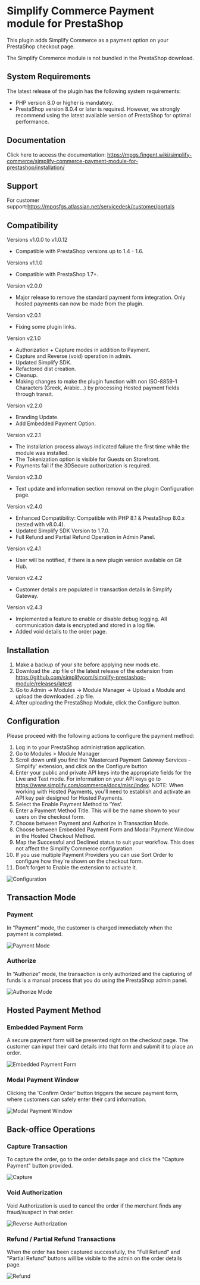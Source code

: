# Simplify Commerce Payment module for PrestaShop

This plugin adds Simplify Commerce as a payment option on your PrestaShop checkout page.

The Simplify Commerce module is not bundled in the PrestaShop download.

## System Requirements

The latest release of the plugin has the following system requirements:

- PHP version 8.0 or higher is mandatory.
- PrestaShop version 8.0.4 or later is required. However, we strongly recommend using the latest available version of PrestaShop for optimal performance.

## Documentation

Click here to access the documentation: https://mpgs.fingent.wiki/simplify-commerce/simplify-commerce-payment-module-for-prestashop/installation/

## Support

For customer support:https://mpgsfgs.atlassian.net/servicedesk/customer/portals

## Compatibility
Versions v1.0.0 to v1.0.12
- Compatible with PrestaShop versions up to 1.4 - 1.6.

Versions v1.1.0
- Compatible with PrestaShop 1.7+.

Version v2.0.0
- Major release to remove the standard payment form integration. Only hosted payments can now be made from the plugin.

Version v2.0.1
- Fixing some plugin links.

Version v2.1.0
- Authorization + Capture modes in addition to Payment.
- Capture and Reverse (void) operation in admin.
- Updated Simplify SDK.
- Refactored dist creation.
- Cleanup.
- Making changes to make the plugin function with non ISO-8859-1 Characters (Greek, Arabic...) by processing Hosted payment fields through transit.

Version v2.2.0
- Branding Update.
- Add Embedded Payment Option.

Version v2.2.1
- The installation process always indicated failure the first time while the module was installed.
- The Tokenization option is visible for Guests on Storefront.
- Payments fail if the 3DSecure authorization is required.

Version v2.3.0
- Text update and information section removal on the plugin Configuration page.

Version v2.4.0
- Enhanced Compatibility: Compatible with PHP 8.1 & PrestaShop 8.0.x (tested with v8.0.4).
- Updated Simplify SDK Version to 1.7.0.
- Full Refund and Partial Refund Operation in Admin Panel.

Version v2.4.1
- User will be notified, if there is a new plugin version available on Git Hub.

Version v2.4.2
- Customer details are populated in transaction details in Simplify Gateway.

Version v2.4.3
- Implemented a feature to enable or disable debug logging. All communication data is encrypted and stored in a log file.
- Added void details to the order page.

## Installation
1. Make a backup of your site before applying new mods etc.
2. Download the .zip file of the latest release of the extension from https://github.com/simplifycom/simplify-prestashop-module/releases/latest
3. Go to Admin → Modules → Module Manager → Upload a Module and upload the downloaded .zip file.
4. After uploading the PrestaShop Module, click the Configure button. 

## Configuration
Please proceed with the following actions to configure the payment method:

1. Log in to your PrestaShop administration application.
2. Go to Modules > Module Manager
3. Scroll down until you find the 'Mastercard Payment Gateway Services - Simplify' extension, and click on the Configure button
4. Enter your public and private API keys into the appropriate fields for the Live and Test mode. For information on your API keys go to https://www.simplify.com/commerce/docs/misc/index. NOTE: When working with Hosted Payments, you'll need to establish and activate an API key pair designed for Hosted Payments.
5. Select the Enable Payment Method to 'Yes'.
6. Enter a Payment Method Title. This will be the name shown to your users on the checkout form.
7. Choose between Payment and Authorize in Transaction Mode.
8. Choose between Embedded Payment Form and Modal Payment Window in the Hosted Checkout Method.  
9. Map the Successful and Declined status to suit your workflow. This does not affect the Simplify Commerce configuration.
10. If you use multiple Payment Providers you can use Sort Order to configure how they're shown on the checkout form.
11. Don't forget to Enable the extension to activate it.

![Configuration](docs/images/configuration.png "Configuration")

## Transaction Mode

### Payment

In “Payment” mode, the customer is charged immediately when the payment is completed.

![Payment Mode](docs/images/payment-mode.png "Payment Mode")

### Authorize

In “Authorize” mode, the transaction is only authorized and the capturing of funds is a manual process that you do using the PrestaShop admin panel.

![Authorize Mode](docs/images/authorize-mode.png "Authorize Mode")

## Hosted Payment Method

### Embedded Payment Form

A secure payment form will be presented right on the checkout page. The customer can input their card details into that form and submit it to place an order.

![Embedded Payment Form](docs/images/embedded-payment-form.png "Embedded Payment Form")

### Modal Payment Window

Clicking the 'Confirm Order' button triggers the secure payment form, where customers can safely enter their card information.

![Modal Payment Window](docs/images/modal-payment-window.png "Modal Payment Window")

## Back-office Operations

### Capture Transaction

To capture the order, go to the order details page and click the "Capture Payment" button provided.

![Capture](docs/images/capture.png "Capture")

### Void Authorization

Void Authorization is used to cancel the order if the merchant finds any fraud/suspect in that order.

![Reverse Authorization](docs/images/reverse-authorization.png "Reverse Authorization")

### Refund / Partial Refund Transactions

When the order has been captured successfully, the "Full Refund" and "Partial Refund" buttons will be visible to the admin on the order details page.

![Refund](docs/images/refund-image.png "Refund")

